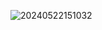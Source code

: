 ![20240522151032](https://github.com/GuillaumeSere/musiques/assets/75996200/6eeba8ad-9003-440b-8dec-f600c759de14)
